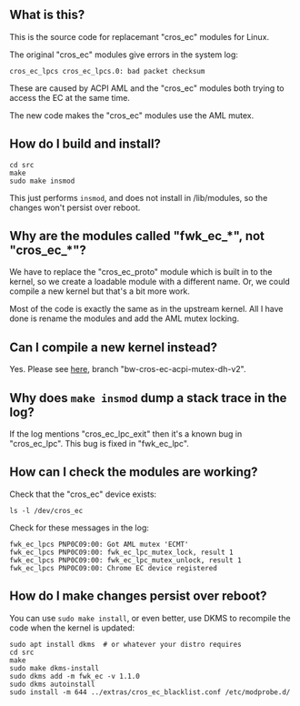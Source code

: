 ## What is this?

This is the source code for replacemant "cros\_ec" modules for Linux.

The original "cros\_ec" modules give errors in the system log:

```
cros_ec_lpcs cros_ec_lpcs.0: bad packet checksum
```

These are caused by ACPI AML and the "cros\_ec" modules both trying to
access the EC at the same time.

The new code makes the "cros\_ec" modules use the AML mutex.

## How do I build and install?

```
cd src
make
sudo make insmod
```

This just performs `insmod`, and does not install in /lib/modules, so
the changes won't persist over reboot.

## Why are the modules called "fwk\_ec\_\*", not "cros\_ec\_\*"?

We have to replace the "cros\_ec\_proto" module which is built in to
the kernel, so we create a loadable module with a different name. Or,
we could compile a new kernel but that's a bit more work.

Most of the code is exactly the same as in the upstream kernel. All I
have done is rename the modules and add the AML mutex locking.

## Can I compile a new kernel instead?

Yes. Please see [here](https://github.com/walshb/linux), branch
"bw-cros-ec-acpi-mutex-dh-v2".

## Why does `make insmod` dump a stack trace in the log?

If the log mentions "cros\_ec\_lpc\_exit" then it's a known bug in
"cros\_ec\_lpc". This bug is fixed in "fwk\_ec\_lpc".

## How can I check the modules are working?

Check that the "cros_ec" device exists:

```
ls -l /dev/cros_ec
```

Check for these messages in the log:

```
fwk_ec_lpcs PNP0C09:00: Got AML mutex 'ECMT'
fwk_ec_lpcs PNP0C09:00: fwk_ec_lpc_mutex_lock, result 1
fwk_ec_lpcs PNP0C09:00: fwk_ec_lpc_mutex_unlock, result 1
fwk_ec_lpcs PNP0C09:00: Chrome EC device registered
```

## How do I make changes persist over reboot?

You can use `sudo make install`, or even better, use DKMS to recompile
the code when the kernel is updated:

```
sudo apt install dkms  # or whatever your distro requires
cd src
make
sudo make dkms-install
sudo dkms add -m fwk_ec -v 1.1.0
sudo dkms autoinstall
sudo install -m 644 ../extras/cros_ec_blacklist.conf /etc/modprobe.d/
```
